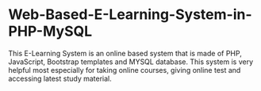 # Web-Based-E-Learning-System-in-PHP-MySQL
This E-Learning System is an online based system that is made of PHP, JavaScript, Bootstrap templates and MYSQL database. This system is very helpful most especially for taking online courses, giving online test and accessing latest study material.
